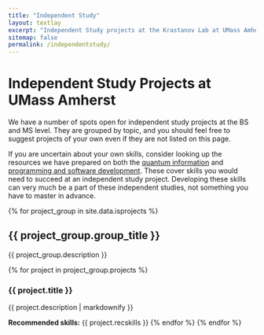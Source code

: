 ```yaml
---
title: "Independent Study"
layout: textlay
excerpt: "Independent Study projects at the Krastanov Lab at UMass Amherst."
sitemap: false
permalink: /independentstudy/
---
```


# Independent Study Projects at UMass Amherst

We have a number of spots open for independent study projects at the BS and MS level. They are grouped by topic, and you should feel free to suggest projects of your own even if they are not listed on this page.

If you are uncertain about your own skills, consider looking up the resources we have prepared on both the [quantum information](/quantumonboarding) and [programming and software development](/sysadminonboarding). These cover skills you would need to succeed at an independent study project. Developing these skills can very much be a part of these independent studies, not something you have to master in advance.

{% for project_group in site.data.isprojects %}
## {{ project_group.group_title }}

{{ project_group.description }}

{% for project in project_group.projects %}
### {{ project.title }}

{{ project.description | markdownify }}

**Recommended skills:** {{ project.recskills }}
{% endfor %}
{% endfor %}